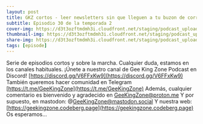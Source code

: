 ```yaml
---
layout: post
title: GKZ cortos - leer newsletters sin que lleguen a tu buzon de correo
subtitle: Episodio 30 de la temporada 2
cover-img: https://d3t3ozftmdmh3i.cloudfront.net/staging/podcast_uploaded_episode/14743809/14743809-1691162008089-d71cc3ad271c5.jpg
thumbnail-img: https://d3t3ozftmdmh3i.cloudfront.net/staging/podcast_uploaded_episode/14743809/14743809-1691162008089-d71cc3ad271c5.jpg
share-img: https://d3t3ozftmdmh3i.cloudfront.net/staging/podcast_uploaded_episode/14743809/14743809-1691162008089-d71cc3ad271c5.jpg
tags: [episode]
---
```


Serie de episodios cortos y sobre la marcha. Cualquier duda, estamos en los canales habituales. ¡Únete a nuestro canal de Gee King Zone Podcast en Discord! [https://discord.gg/V6FFxKw9](https://discord.gg/V6FFxKw9) También queremos hacer comunidad en Telegram [https://t.me/GeeKingZone](https://t.me/GeeKingZone)  Además, cualquier comentario es bienvenido y agradecido en GeeKingZone@proton.me  Y por supuesto, en mastodon: @GeeKingZone@mastodon.social  Y nuestra web: [https://geekingzone.codeberg.page](https://geekingzone.codeberg.page)  Os esperamos...
